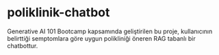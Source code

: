 # poliklinik-chatbot
Generative AI 101 Bootcamp kapsamında geliştirilen bu proje, kullanıcının belirttiği semptomlara göre uygun polikliniği öneren RAG tabanlı bir chatbottur.
